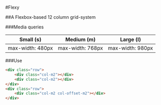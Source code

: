 #Flexy

##A Flexbox-based 12 column grid-system

###Media queries

| Small (s)        | Medium (m)       | Large (l)        |
| ---------------- |:----------------:| -----------------|
| max-width: 480px | max-width: 768px | max-width: 980px |

###Use

```html
<div class="row">
	<div class="col-m2"></div>
	<div class="col-m2"></div>
</div>
<div class="row">
	<div class="col-m2 col-offset-m2"></div>
</div>
```

